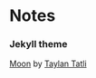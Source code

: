 # Notes

### Jekyll theme
[Moon](https://github.com/TaylanTatli/Moon) by [Taylan Tatli](https://github.com/TaylanTatli)